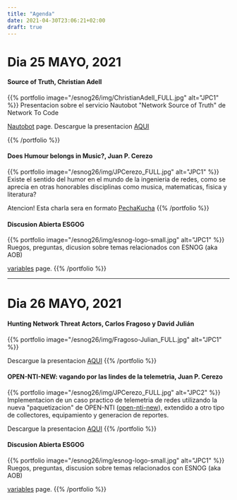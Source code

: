 ```yaml
---
title: "Agenda"
date: 2021-04-30T23:06:21+02:00
draft: true 
---
```


# Dia 25 MAYO, 2021

#### Source of Truth, Christian Adell
{{% portfolio image="/esnog26/img/ChristianAdell_FULL.jpg" alt="JPC1" %}}
Presentacion sobre el servicio Nautobot "Network Source of Truth" de Network To Code

[Nautobot](https://www.networktocode.com/nautobot/) page. 
Descargue la presentacion [AQUI](/archivos/nautobot.pdf)

{{% /portfolio %}}  

#### Does Humour belongs in Music?, Juan P. Cerezo
{{% portfolio image="/esnog26/img/JPCerezo_FULL.jpg" alt="JPC1" %}}
Existe el sentido del humor en el mundo de la ingenieria de redes, como se aprecia en otras honorables disciplinas como musica, matematicas, fisica y literatura?

Atencion! Esta charla sera en formato [PechaKucha](https://en.wikipedia.org/wiki/PechaKucha)
{{% /portfolio %}}  

#### Discusion Abierta ESGOG
{{% portfolio image="/esnog26/img/esnog-logo-small.jpg" alt="JPC1" %}}
Ruegos, preguntas, dicusion sobre temas relacionados con ESNOG (aka AOB)

[variables](/layout/variables) page.
{{% /portfolio %}}  

---------------------------

# Dia 26 MAYO, 2021

#### Hunting Network Threat Actors, Carlos Fragoso y David Julián
{{% portfolio image="/esnog26/img/Fragoso-Julian_FULL.jpg" alt="JPC1" %}}

Descargue la presentacion [AQUI](/archivos/nautobot.pdf)
{{% /portfolio %}}  

#### OPEN-NTI-NEW: vagando por las lindes de la telemetria, Juan P. Cerezo
{{% portfolio image="/esnog26/img/JPCerezo_FULL.jpg" alt="JPC2" %}}
Implementacion de un caso practico de telemetria de redes utilizando la nueva "paquetizacion" de OPEN-NTI ([open-nti-new](https://github.com/psagrera/open-nti-new)), extendido a otro tipo de collectores, equipamiento y generacion de reportes.

Descargue la presentacion [AQUI](/archivos/ESNOG26-open-nti-new.pdf)
{{% /portfolio %}}  

#### Discusion Abierta ESGOG
{{% portfolio image="/esnog26/img/esnog-logo-small.jpg" alt="JPC1" %}}
Ruegos, preguntas, discusion sobre temas relacionados con ESNOG (aka AOB)

[variables](/layout/variables) page.
{{% /portfolio %}}  


